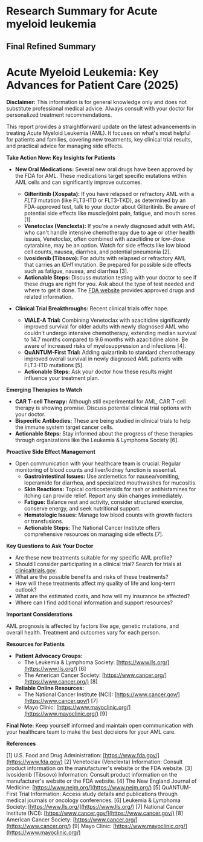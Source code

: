 # Research Summary for Acute myeloid leukemia

## Final Refined Summary

# Acute Myeloid Leukemia: Key Advances for Patient Care (2025)

**Disclaimer:** This information is for general knowledge only and does not substitute professional medical advice. Always consult with your doctor for personalized treatment recommendations.

This report provides a straightforward update on the latest advancements in treating Acute Myeloid Leukemia (AML). It focuses on what's most helpful for patients and families, covering new treatments, key clinical trial results, and practical advice for managing side effects.

**Take Action Now: Key Insights for Patients**

*   **New Oral Medications:** Several new oral drugs have been approved by the FDA for AML. These medications target specific mutations within AML cells and can significantly improve outcomes.
    *   **Gilteritinib (Xospata):** If you have relapsed or refractory AML with a *FLT3* mutation (like FLT3-ITD or FLT3-TKD), as determined by an FDA-approved test, talk to your doctor about Gilteritinib. Be aware of potential side effects like muscle/joint pain, fatigue, and mouth sores [1].
    *   **Venetoclax (Venclexta):** If you're a newly diagnosed adult with AML who can't handle intensive chemotherapy due to age or other health issues, Venetoclax, often combined with azacitidine or low-dose cytarabine, may be an option. Watch for side effects like low blood cell counts, nausea, diarrhea, and potential pneumonia [2].
    *   **Ivosidenib (Tibsovo):** For adults with relapsed or refractory AML that carries an *IDH1* mutation. Be prepared for possible side effects such as fatigue, nausea, and diarrhea [3].
    *   **Actionable Steps:** Discuss mutation testing with your doctor to see if these drugs are right for you. Ask about the type of test needed and where to get it done. The [FDA website](https://www.fda.gov/) provides approved drugs and related information.

*   **Clinical Trial Breakthroughs:** Recent clinical trials offer hope.
    *   **VIALE-A Trial:** Combining Venetoclax with azacitidine significantly improved survival for older adults with newly diagnosed AML who couldn't undergo intensive chemotherapy, extending median survival to 14.7 months compared to 9.6 months with azacitidine alone. Be aware of increased risks of myelosuppression and infections [4].
    *   **QuANTUM-First Trial:** Adding quizartinib to standard chemotherapy improved overall survival in newly diagnosed AML patients with FLT3-ITD mutations [5].
    *   **Actionable Steps:** Ask your doctor how these results might influence your treatment plan.

**Emerging Therapies to Watch**

*   **CAR T-cell Therapy:** Although still experimental for AML, CAR T-cell therapy is showing promise. Discuss potential clinical trial options with your doctor.
*   **Bispecific Antibodies:** These are being studied in clinical trials to help the immune system target cancer cells.
*   **Actionable Steps:** Stay informed about the progress of these therapies through organizations like the Leukemia & Lymphoma Society [6].

**Proactive Side Effect Management**

*   Open communication with your healthcare team is crucial. Regular monitoring of blood counts and liver/kidney function is essential.
    *   **Gastrointestinal Issues:** Use antiemetics for nausea/vomiting, loperamide for diarrhea, and specialized mouthwashes for mucositis.
    *   **Skin Reactions:** Topical corticosteroids for rash or antihistamines for itching can provide relief. Report any skin changes immediately.
    *   **Fatigue:** Balance rest and activity, consider structured exercise, conserve energy, and seek nutritional support.
    *   **Hematologic Issues:** Manage low blood counts with growth factors or transfusions.
    *   **Actionable Steps:** The National Cancer Institute offers comprehensive resources on managing side effects [7].

**Key Questions to Ask Your Doctor**

*   Are these new treatments suitable for my specific AML profile?
*   Should I consider participating in a clinical trial? Search for trials at [clinicaltrials.gov](https://clinicaltrials.gov/).
*   What are the possible benefits and risks of these treatments?
*   How will these treatments affect my quality of life and long-term outlook?
*   What are the estimated costs, and how will my insurance be affected?
*   Where can I find additional information and support resources?

**Important Considerations**

AML prognosis is affected by factors like age, genetic mutations, and overall health. Treatment and outcomes vary for each person.

**Resources for Patients**

*   **Patient Advocacy Groups:**
    *   The Leukemia & Lymphoma Society: [https://www.lls.org/](https://www.lls.org/) [6]
    *   The American Cancer Society: [https://www.cancer.org/](https://www.cancer.org/) [8]
*   **Reliable Online Resources:**
    *   The National Cancer Institute (NCI): [https://www.cancer.gov/](https://www.cancer.gov/) [7]
    *   Mayo Clinic: [https://www.mayoclinic.org/](https://www.mayoclinic.org/) [9]

**Final Note:** Keep yourself informed and maintain open communication with your healthcare team to make the best decisions for your AML care.

**References**

[1] U.S. Food and Drug Administration: [https://www.fda.gov/](https://www.fda.gov/)
[2] Venetoclax (Venclexta) Information:  Consult product information on the manufacturer's website or the FDA website.
[3] Ivosidenib (Tibsovo) Information: Consult product information on the manufacturer's website or the FDA website.
[4] The New England Journal of Medicine: [https://www.nejm.org/](https://www.nejm.org/)
[5]  QuANTUM-First Trial Information: Access study details and publications through medical journals or oncology conferences.
[6] Leukemia & Lymphoma Society: [https://www.lls.org/](https://www.lls.org/)
[7] National Cancer Institute (NCI): [https://www.cancer.gov/](https://www.cancer.gov/)
[8] American Cancer Society: [https://www.cancer.org/](https://www.cancer.org/)
[9] Mayo Clinic: [https://www.mayoclinic.org/](https://www.mayoclinic.org/)
